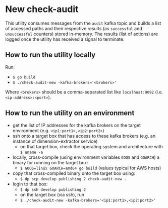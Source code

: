 # New check-audit

This utility consumes messages from the `audit` kafka topic and builds a
list of accessed paths and their respective results (as `successful` and `unsuccessful`
counters) stored in-memory. The results (list of actions) are logged once the
utility has received a signal to terminate.

## How to run the utility locally

Run:

- `$ go build`
- `$ ./check-audit-new -kafka-brokers='<brokers>'`

Where `<brokers>` should be a comma-separated list like `localhost:9092` (i.e. `<ip-address>:<port>`).

## How to run the utility on an environment

- get the list of IP addresses for the kafka brokers on the target environment (e.g. `<ip1:port1>,<ip2:port2>`)
- ssh onto a target box that has access to these kafka brokers (e.g. an instance of dimension-extractor service)
  - on that target box, check the operating system and architecture with `$ uname -a`
- locally, cross-compile (using environment variables `GOOS` and `GOARCH`) a binary for running on the target box:
  - `$ GOOS=linux GOARCH=amd64 go build` (values typical for AWS hosts)
- copy that cross-compiled binary onto the target box using:
  - `$ dp scp develop publishing 2 check-audit-new .`
- login to that box:
  - `$ dp ssh develop publishing 2`
  - on the target box (via ssh), run
  - `$ ./check-audit-new -kafka-brokers='<ip1:port1>,<ip2:port2>'`
